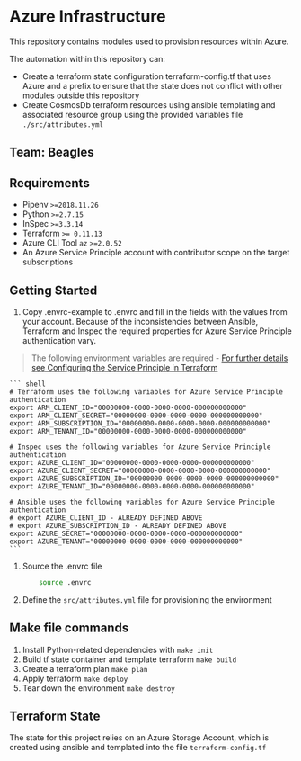 # Azure Infrastructure

This repository contains modules used to provision resources within Azure.

The automation within this repository can:

- Create a terraform state configuration terraform-config.tf that uses Azure and a prefix to ensure that the state does not conflict with other modules outside this repository
- Create CosmosDb terraform resources using ansible templating and associated resource group using the provided variables file `./src/attributes.yml`

## Team: Beagles

## Requirements

- Pipenv `>=2018.11.26`
- Python `>=2.7.15`
- InSpec `>=3.3.14`
- Terraform `>= 0.11.13`
- Azure CLI Tool `az` `>=2.0.52`
- An Azure Service Principle account with contributor scope on the target subscriptions

## Getting Started

1. Copy .envrc-example to .envrc and fill in the fields with the values from your account.  Because of the inconsistencies between Ansible, Terraform and Inspec the required properties for Azure Service Principle authentication vary.

> The following environment variables are required - [For further details see Configuring the Service Principle in Terraform](https://www.terraform.io/docs/providers/azurerm/auth/service_principal_client_secret.html#configuring-the-service-principal-in-terraform)  

    ``` shell
    # Terraform uses the following variables for Azure Service Principle authentication
    export ARM_CLIENT_ID="00000000-0000-0000-0000-000000000000"
    export ARM_CLIENT_SECRET="00000000-0000-0000-0000-000000000000"
    export ARM_SUBSCRIPTION_ID="00000000-0000-0000-0000-000000000000"
    export ARM_TENANT_ID="00000000-0000-0000-0000-000000000000"

    # Inspec uses the following variables for Azure Service Principle authentication
    export AZURE_CLIENT_ID="00000000-0000-0000-0000-000000000000"
    export AZURE_CLIENT_SECRET="00000000-0000-0000-0000-000000000000"
    export AZURE_SUBSCRIPTION_ID="00000000-0000-0000-0000-000000000000"
    export AZURE_TENANT_ID="00000000-0000-0000-0000-000000000000"

    # Ansible uses the following variables for Azure Service Principle authentication
    # export AZURE_CLIENT_ID - ALREADY DEFINED ABOVE
    # export AZURE_SUBSCRIPTION_ID - ALREADY DEFINED ABOVE
    export AZURE_SECRET="00000000-0000-0000-0000-000000000000"
    export AZURE_TENANT="00000000-0000-0000-0000-000000000000"
    ```


1. Source the .envrc file

    ```bash
        source .envrc
    ```

1. Define the `src/attributes.yml` file for provisioning the environment

## Make file commands

1. Install Python-related dependencies with `make init`
1. Build tf state container and template terraform `make build`
1. Create a terraform plan `make plan`
1. Apply terraform `make deploy`
1. Tear down the environment `make destroy`

## Terraform State

The state for this project relies on an Azure Storage Account, which is created using ansible and templated into the file `terraform-config.tf`